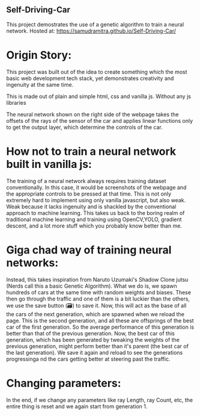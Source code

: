## Self-Driving-Car

This project demostrates the use of a genetic algorithm to train a neural network.
Hosted at: https://samudramitra.github.io/Self-Driving-Car/

# Origin Story:

This project was built out of the idea to create something which the most basic web development tech stack, yet demonstrates creativity and ingenuity at the same time.

This is made out of plain and simple html, css and vanilla js. Without any js libraries

The neural network shown on the right side of the webpage takes the offsets of the rays of the sensor of the car and applies linear functions only to get the output layer, which determine the controls of the car.

# How not to train a neural network built in vanilla js:

The training of a neural network always requires training dataset conventionally.
In this case, it would be screenshots of the webpage and the appropriate controls to be pressed at that time.
This is not only extremely hard to implement using only vanilla javascript, but also weak. Weak because it lacks ingenuity and is shackled by the conventional approach to machine learning. This takes us back to the boring realm of traditional machine learning and training using OpenCV,YOLO, gradient descent, and a lot more stuff which you probably know better than me.

# Giga chad way of training neural networks:

Instead, this takes inspiration from Naruto Uzumaki's Shadow Clone jutsu (Nerds call this a basic Genetic Algorithm). What we do is, we spawn hundreds of cars at the same time with random weights and biases. These then go through the traffic and one of them is a bit luckier than the others, we use the save button (🗃️) to save it.
Now, this will act as the base of all the cars of the next generation, which are spawned when we reload the page.
This is the second generation, and all these are offsprings of the best car of the first generation. So the average performance of this generation is better than that of the previous generation. Now, the best car of this generation, which has been generated by tweaking the weights of the previous generation, might perform better than it's parent (the best car of the last generation). We save it again and reload to see the generations progressinga nd the cars getting better at steering past the traffic.

# Changing parameters:

In the end, if we change any parameters like ray Length, ray Count, etc, the entire thing is reset and we again start from generation 1.
